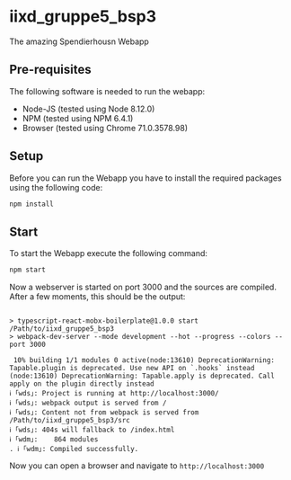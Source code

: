# iixd_gruppe5_bsp3
The amazing Spendierhousn Webapp 

## Pre-requisites
The following software is needed to run the webapp:
* Node-JS (tested using Node 8.12.0)
* NPM (tested using NPM 6.4.1)
* Browser (tested using Chrome 71.0.3578.98)

## Setup
Before you can run the Webapp you have to install the required packages using the following code:
```bash
npm install
```

## Start
To start the Webapp execute the following command:
```bash
npm start
```

Now a webserver is started on port 3000 and the sources are compiled.
After a few moments, this should be the output:
```

> typescript-react-mobx-boilerplate@1.0.0 start /Path/to/iixd_gruppe5_bsp3
> webpack-dev-server --mode development --hot --progress --colors --port 3000

 10% building 1/1 modules 0 active(node:13610) DeprecationWarning: Tapable.plugin is deprecated. Use new API on `.hooks` instead
(node:13610) DeprecationWarning: Tapable.apply is deprecated. Call apply on the plugin directly instead
ℹ ｢wds｣: Project is running at http://localhost:3000/
ℹ ｢wds｣: webpack output is served from /
ℹ ｢wds｣: Content not from webpack is served from /Path/to/iixd_gruppe5_bsp3/src
ℹ ｢wds｣: 404s will fallback to /index.html
ℹ ｢wdm｣:    864 modules                                                       . ℹ ｢wdm｣: Compiled successfully.
```

Now you can open a browser and navigate to `http://localhost:3000`
